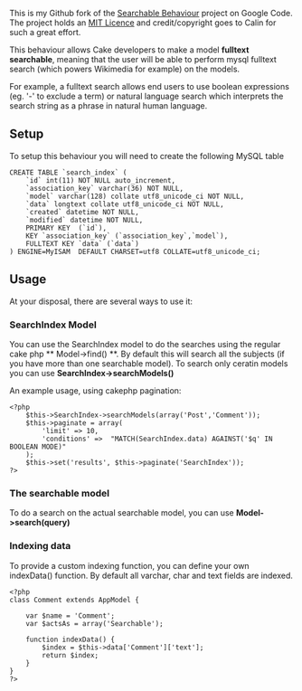This is my Github fork of the [Searchable Behaviour](http://code.google.com/p/searchable-behaviour-for-cakephp/) project on Google Code. The project holds an [MIT Licence](http://www.opensource.org/licenses/mit-license.php) and credit/copyright goes to Calin for such a great effort.

This behaviour allows Cake developers to make a model **fulltext searchable**, meaning that the user will be able to perform mysql fulltext search (which powers Wikimedia for example) on the models. 

For example, a fulltext search allows end users to use boolean expressions (eg. '-' to exclude a term) or natural language search which interprets the search string as a phrase in natural human language. 

## Setup

To setup this behaviour you will need to create the following MySQL table 

    CREATE TABLE `search_index` (
    	`id` int(11) NOT NULL auto_increment,
    	`association_key` varchar(36) NOT NULL,
    	`model` varchar(128) collate utf8_unicode_ci NOT NULL,
    	`data` longtext collate utf8_unicode_ci NOT NULL,
    	`created` datetime NOT NULL,
    	`modified` datetime NOT NULL,
    	PRIMARY KEY  (`id`),
    	KEY `association_key` (`association_key`,`model`),
    	FULLTEXT KEY `data` (`data`)
    ) ENGINE=MyISAM  DEFAULT CHARSET=utf8 COLLATE=utf8_unicode_ci;

## Usage

At your disposal, there are several ways to use it: 

### SearchIndex Model

You can use the SearchIndex model to do the searches using the regular cake php ** Model->find() **. By default this will search all the subjects (if you have more than one searchable model). To search only ceratin models you can use **SearchIndex->searchModels()** 

An example usage, using cakephp pagination: 

    <?php
    	$this->SearchIndex->searchModels(array('Post','Comment'));
    	$this->paginate = array(
    		'limit' => 10,
    		'conditions' =>  "MATCH(SearchIndex.data) AGAINST('$q' IN BOOLEAN MODE)"
    	);
    	$this->set('results', $this->paginate('SearchIndex'));
    ?>

### The searchable model

To do a search on the actual searchable model, you can use **Model->search(query)** 

### Indexing data

To provide a custom indexing function, you can define your own indexData() function. By default all varchar, char and text fields are indexed. 

    <?php
    class Comment extends AppModel {
    
    	var $name = 'Comment';
    	var $actsAs = array('Searchable');
    	
    	function indexData() {
    		$index = $this->data['Comment']['text'];
    		return $index;
    	}
    }
    ?>

 [1]: #Setup
 [2]: #Usage
 [3]: #Model
 [4]: #The_searchable_model
 [5]: #Indexing_data

